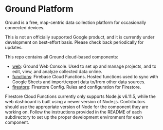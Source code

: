 # Ground Platform

Ground is a free, map-centric data collection platform for occasionally connected devices.

This is not an officially supported Google product, and it is currently under development on best-effort basis. Please check back periodically for updates.

This repo contains all Ground cloud-based components:

* [web](web/): Ground Web Console. Used to set up and manage projects, and to edit, view, and analyze collected data online.
* [functions](functions/): Firebase Cloud Functions. Hosted functions used to sync with Google Sheets and import/export data to/from other data sources.
* [firestore](firestore/): Firestore Config. Rules and configuration for Firestore.

Firestore Cloud Functions currently only supports Node.js v6.11.5, 
while the web dashboard is built using a newer version of Node.js. Contributors should use the appropriate version of Node for the component they are working on. Follow the instructions provided in the README of each subdirectory to set up the proper
development environment for each component. 
